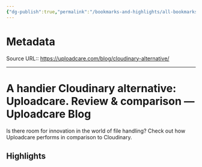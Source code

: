```yaml
---
{"dg-publish":true,"permalink":"/bookmarks-and-highlights/all-bookmarks/a-handier-cloudinary-alternative-uploadcare-review-and-amp-comparison-uploadcare-blog/","noteIcon":""}
---
```



# Metadata
Source URL:: https://uploadcare.com/blog/cloudinary-alternative/


---
# A handier Cloudinary alternative: Uploadcare. Review &amp; comparison — Uploadcare Blog

Is there room for innovation in the world of file handling? Check out how Uploadcare performs in comparison to Cloudinary.

## Highlights
